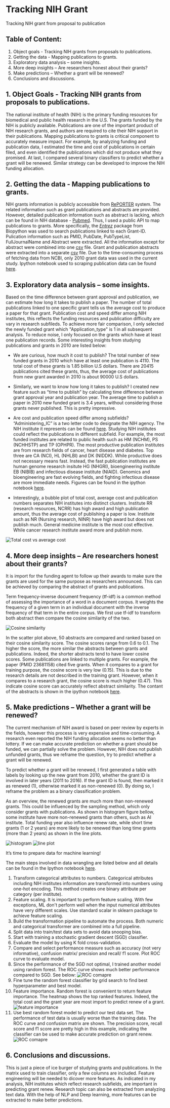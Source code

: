 # Tracking NIH Grant
Tracking NIH grant from proposal to publication

## Table of Content:
1)	Object goals - Tracking NIH grants from proposals to publications.
2)	Getting the data - Mapping publications to grants.
3)	Exploratory data analysis – some insights.
4)	More deep insights – Are researchers honest about their grants?
5)	Make predictions – Whether a grant will be renewed?
6)	Conclusions and discussions.

## 1.	Object Goals - Tracking NIH grants from proposals to publications.
The national institute of health (NIH) is the primary funding resources for biomedical and public health research in the U.S. The grants funded by the NIH is publicly available. Publications are one of the important product of NIH research grants, and authors are required to cite their NIH support in their publications. Mapping publications to grants is critical component to accurately measure impact. For example, by analyzing funding and publication data, I estimated the time and cost of publications in certain filed, and even identified the publications which did not produce what they promised. At last, I compared several binary classifiers to predict whether a grant will be renewed. Similar strategy can be developed to improve the NIH funding allocation.

## 2.	Getting the data - Mapping publications to grants.
NIH grants information is publicly accessible from [RePORTER](https://exporter.nih.gov/ExPORTER_Catalog.aspx?sid=2&index=0) system. The related information such as grant publications and abstracts are provided. However, detailed publication information such as abstract is lacking, which can be found in NIH database - [Pubmed](https://www.ncbi.nlm.nih.gov/pubmed/). Thus, I used a public API to map publications to grants. More specifically, the [_Entrez_](http://biopython.org/DIST/docs/api/Bio.Entrez-module.html) package from Biopython was used to search publications linked to each Grant-ID. Pulication information such as PMID, PubDate, PubTypeList, FullJournalName and Abstract were extracted. All the information except for abstract were combined into one [csv](https://github.com/lilyvalley/Tracking-NIH-Grants/blob/master/file/FY2010_merge_all%20copy.csv) file. Grant and publication abstracts were extracted into a separate [csv](https://github.com/lilyvalley/Tracking-NIH-Grants/blob/master/file/Abstract.csv) file. Due to the time-consuming process of fetching data from NCBI, only 2010 grant data was used in the current study. Ipython notebook used to scraping publication data can be found [here](https://github.com/lilyvalley/Tracking-NIH-Grants/blob/master/ipython_notebook/Mapping%20grant%20to%20publication.ipynb).

## 3.	Exploratory data analysis – some insights.
Based on the time difference between grant approval and publication, we can estimate how long it takes to publish a paper. The number of total publications linked to one specific grant tells us the average cost to produce a paper for that grant. Publication cost and speed differ among NIH institutes, this reflects the funding resources and publication difficulty are vary in research subfileds. To achieve more fair comparison, I only selected the newly funded grant which "Application_type" is 1 in all subsequent analysis. To reduce noise, I only focused on the grants which have at least one publication records. Some interesting insights from studying publications and grants in 2010 are listed below:

  * We are curious, how much it cost to publish? The total number of new funded grants in 2010 which have at least one publication is 4110. The total cost of these grants is 1.85 billion U.S dollars. There are 20415 publications cited these grants, thus, the average cost of publications from new grant awarded in 2010 is about 90000 U.S dollars. 

  * Similarly, we want to know how long it takes to publish? I created new feature such as “time to publish” by calculating time difference between grant approval year and publication year. The average time to publish a paper in 2010 new funded grant is 3.4 years, without considering those grants never published. This is pretty impressive.

  * Are cost and publication speed differ among subfields? “Administering_IC” is a two letter code to designate the NIH agency. The NIH institute it represents can be found [here](https://grants.nih.gov/grants/acronym_list.htm). Studying NIH institutes could reflect the publications in different subfield. For example, the most funded institutes are related to public health such as HM (NCHM), PS (NCHHSTP) and TP (OPHPR). The most productive publication institutes are from research fields of cancer, heart disease and diabetes. Top three are CA (NCI), HL (NHLBI) and DK (NIDDK). While productive does not necessary means fast. Instead, the fast publication institutes are human genome research insitute HG (NHGRI), bioengineering institute EB (NIBIB) and infectious disease institute (NIAID). Genomics and bioengineering are fast evolving fields, and fighting infectious disease are more immediate needs. Figures can be found in the ipython notebook [here](https://github.com/lilyvalley/Tracking-NIH-Grants/blob/master/ipython_notebook/Exploratory%20Data%20Analysis.ipynb).
  
  * Interestingly, a bubble plot of total cost, average cost and publication numbers separates NIH institutes into distinct clusters. Institute RR (research resources, NCRR) has high award and high publication amount, thus the average cost of publishing a paper is low. Institute such as NR (Nursing research, NINR) have high award but does not publish much. General medicine institute is the most cost effective. While cancer research institute award more and publish more.
  
  ![Total cost vs average cost](https://github.com/lilyvalley/Tracking_NIH_Grant/blob/master/figure/scatter_merge.png)

## 4.	More deep insights – Are researchers honest about their grants?
It is import for the funding agent to follow up their awards to make sure the grants are used for the same purpose as researchers announced. This can be achieved by comparing the abstract of grants and publications. 

Term frequency-inverse document frequency (tf-idf) is a common method of assessing the importance of a word in a document corpus. It weights the frequency of a given term in an individual document with the inverse frequency of that term in the entire corpus. We first use tf-idf to transform both abstract then compare the cosine similarity of the two.

  ![Cosine similarity](https://github.com/lilyvalley/Tracking_NIH_Grant/blob/master/figure/cosine_plot.png)
  
In the scatter plot above, 50 abstracts are compared and ranked based on their cosine similarity score. The cosine scores range from 0.6 to 0.1. The higher the score, the more similar the abstracts between grants and publications.  Indeed, the shorter abstracts tend to have lower cosine scores. Some publications are linked to multiple grants. For example, the paper (PMID 23681158) cited five grants. When it compares to a grant for training purpose, the cosine score is very low (0.15). This is due to the research details are not described in the training grant. However, when it compares to a research grant, the cosine score is much higher (0.47). This indicate cosine score can accurately reflect abstract similarity. The contant of the abstracts is shown in the ipython notebook [here](https://github.com/lilyvalley/Tracking-NIH-Grants/blob/master/ipython_notebook/More%20deeper%20insights.ipynb).

## 5.	Make predictions – Whether a grant will be renewed?
The current mechanism of NIH award is based on peer review by experts in the fields, however this process is very expensive and time-consuming. A research even reported the NIH funding allocation seems no better than lottery. If we can make accurate prediction on whether a grant should be funded, we can partially solve the problem. However, NIH does not publish unfunded grants, thus we reframe the question, try to predict whether a grant will be renewed.

To predict whether a grant will be renewed, I first generated a table with labels by looking up the new grant from 2010, whether the grant ID is involved in later years (2011 to 2016). If the grant ID is found, then marked it as renewed (1), otherwise marked it as non-renewed (0). By doing so, I reframe the problem as a binary classification problem.

As an overview, the renewed grants are much more than non-renewed grants. This could be influenced by the sampling method, which only consider grants with publications. As shown in histogram figure bellow, some institute have more non-renewed grants than others, such as AI institute. Total funding year also influence renew rate, while short time grants (1 or 2 years) are more likely to be renewed than long time grants (more than 2 years) as shown in the line plots.

![histogram](https://github.com/lilyvalley/Tracking-NIH-Grants/blob/master/images/grant_renew_plot1.png)
![line plot](https://github.com/lilyvalley/Tracking-NIH-Grants/blob/master/images/grant_renew_plot2.png)


It’s time to prepare data for machine learning!

The main steps involved in data wrangling are listed below and all details can be found in the Ipython notebook [here](https://github.com/lilyvalley/Tracking-NIH-Grants/blob/master/ipython_notebook/Predict%20whether%20a%20grant%20will%20be%20renewed.ipynb).

  1)	Transform categorical attributes to numbers. Categorical attributes including NIH institutes information are transformed into numbers using one-hot encoding.  This method creates one binary attribute per category (per institute).
  2)	Feature scaling. It is important to perform feature scaling. With few exceptions, ML don't perform well when the input numerical attributes have very different scales. Use standard scalar in sklearn package to achieve feature scaling. 
  3)	Build the transformation pipeline to automate the process. Both numeric and categorical transformer are combined into a full pipeline.
  4)	Split data into train/test data sets to avoid data snooping bias.
  5)	Start with training a stochastic gradient descent (SGD) classifier.
  6)	Evaluate the model by using K fold cross-validation.
  7)	Compare and select performance measure such as accuracy (not very informative), confusion matrix/ precision and recall/ f1 score. Plot ROC curve to evaluate model.
  8)	Since the performance of the SGD not optimal, I trained another model using random forest. 
The ROC curve shows much better performance compared to SGD. See below:
  ![ROC comapre](https://github.com/lilyvalley/Tracking-NIH-Grants/blob/master/images/ROC_multiple.png)
  9)	Fine tune the random forest classifier by grid search to find best hyperparameter and best model.
  10)	Feature importance. Random forest is convenient to return feature importance. The heatmap shows the top ranked features. Indeed, the total cost and the grant year are most import to predict renew of a grant.
   ![feature importance](https://github.com/lilyvalley/Tracking-NIH-Grants/blob/master/images/feature_importance.png)
  11)	Use best random forest model to predict our test data set. The performance of test data is usually worse than the training data. The ROC curve and confusion matrix are shown. The precision score, recall score and f1 score are pretty high in this example, indicating the classifier can be used to make accurate prediction on grant renew. 
  ![ROC comapre](https://github.com/lilyvalley/Tracking-NIH-Grants/blob/master/images/ROC_test.png)


## 6.	Conclusions and discussions.

This is just a piece of ice burger of studying grants and publications. In the matrix used to train classifier, only a few columns are included. Feature engineering will be needed to dicover more features. As indicated in my analysis, NIH institutes which reflect research subfields, are important in predicting grant renew. Research topic can also be extracted from analyzing text data. With the help of NLP and Deep learning, more features can be extracted to make better predictions.  
